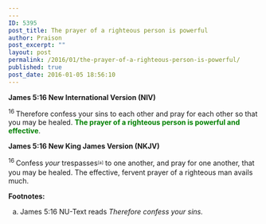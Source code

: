 ```yaml
---
---
ID: 5395
post_title: The prayer of a righteous person is powerful
author: Praison
post_excerpt: ""
layout: post
permalink: /2016/01/the-prayer-of-a-righteous-person-is-powerful/
published: true
post_date: 2016-01-05 18:56:10
---
```

<strong><span class="passage-display-bcv">James 5:16
</span><span class="passage-display-version">New International Version (NIV)</span></strong>

<span id="en-NIV-30371" class="text Jas-5-16"><sup class="versenum">16 </sup>Therefore confess your sins to each other and pray for each other so that you may be healed. <span style="color: #008000;"><strong>The prayer of a righteous person is powerful and effective</strong></span>.</span>

<strong><span class="passage-display-bcv">James 5:16
</span><span class="passage-display-version">New King James Version (NKJV)</span></strong>

<span id="en-NKJV-30371" class="text Jas-5-16"><sup class="versenum">16 </sup>Confess <i>your</i> trespasses<sup class="footnote" style="box-sizing: border-box; font-size: 0.625em; line-height: 22px; position: relative; vertical-align: top; top: 0px;" data-fn="#fen-NKJV-30371a" data-link="[&lt;a href=&quot;#fen-NKJV-30371a&quot; title=&quot;See footnote a&quot;&gt;a&lt;/a&gt;]">[a]</sup> to one another, and pray for one another, that you may be healed. The effective, fervent prayer of a righteous man avails much.</span>
<div class="footnotes"><strong>Footnotes:</strong>
<ol type="a">
	<li id="fen-NKJV-30371a">James 5:16 <span class="footnote-text">NU-Text reads <i>Therefore confess your sins.</i></span></li>
</ol>
</div>